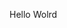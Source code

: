 Hello Wolrd


































































































































































































































































































































































































































































































































































































































































































































































































































































































































































































































































































































































































































































































































































































































































































































































































































































































































































































































































































































































































































































































































































































































































































































































































































































































































































































































































































































































































































































































































































































































































































































































































































































































































































































































































































































































































































































































































































































































































































































































































































































































































































































































































































































































































































































































































































































































































































































































































































































































































































































































































































































































